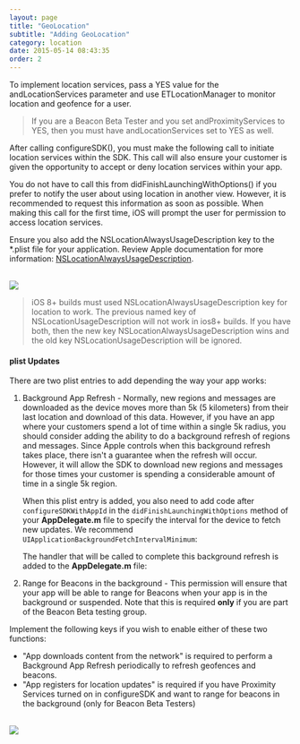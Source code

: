 ```yaml
---
layout: page
title: "GeoLocation"
subtitle: "Adding GeoLocation"
category: location
date: 2015-05-14 08:43:35
order: 2
---
```


To implement location services, pass a YES value for the andLocationServices parameter and use ETLocationManager to monitor location and geofence for a user.

<script src="https://gist.github.com/sfmc-mobilepushsdk/16b7d79c4e246b5d64cc92e2f88317c4.js"></script>

> If you are a Beacon Beta Tester and you set andProximityServices to YES, then you must have andLocationServices set to YES as well.

After calling configureSDK(), you must make the following call to initiate location services within the SDK.  This call will also ensure your customer is given the opportunity to accept or deny location services within your app.

You do not have to call this from didFinishLaunchingWithOptions() if you prefer to notify the user about using location in another view.  However, it is recommended to request this information as soon as possible.  When making this call for the first time, iOS will prompt the user for permission to access location services.

<script src="https://gist.github.com/sfmc-mobilepushsdk/092adf7e911614c30daf.js"></script>

Ensure you also add the NSLocationAlwaysUsageDescription key to the *.plist file for your application. Review Apple documentation for more information: <a href="https://developer.apple.com/library/ios/documentation/General/Reference/InfoPlistKeyReference/Articles/CocoaKeys.html#//apple_ref/doc/uid/TP40009251-SW18" target="_blank">NSLocationAlwaysUsageDescription</a>.

<br/>
<img class="img-responsive" src="{{ site.baseurl }}/assets/location_usage_plist_entry.png" /><br/>

> iOS 8+ builds must used NSLocationAlwaysUsageDescription key for location to work.  The previous named key of NSLocationUsageDescription will not work in ios8+ builds.  If you have both, then the new key NSLocationAlwaysUsageDescription wins and the old key NSLocationUsageDescription will be ignored.  

#### <a name="plist"></a>plist Updates

There are two plist entries to add depending the way your app works:  

1.  Background App Refresh - Normally, new regions and messages are downloaded as the device moves more than 5k (5 kilometers) from their last location and download of this data.  However, if you have an app where your customers spend a lot of time within a single 5k radius, you should consider adding the ability to do a background refresh of regions and messages.  Since Apple controls when this background refresh takes place, there isn't a guarantee when the refresh will occur.  However, it will allow the SDK to download new regions and messages for those times your customer is spending a considerable amount of time in a single 5k region.

	When this plist entry is added, you also need to add code after `configureSDKWithAppId` in the `didFinishLaunchingWithOptions` method of your **AppDelegate.m** file to specify the interval for the device to fetch new updates.  We recommend `UIApplicationBackgroundFetchIntervalMinimum`:
	<script src="https://gist.github.com/sfmc-mobilepushsdk/9de3a7dddb4641a33e9a.js"></script>

	The handler that will be called to complete this background refresh is added to the **AppDelegate.m** file:
	<script src="https://gist.github.com/sfmc-mobilepushsdk/62b7e5d5c518d4e1f688.js"></script>

2.  Range for Beacons in the background - This permission will ensure that your app will be able to range for Beacons when your app is in the background or suspended.  Note that this is required **only** if you are part of the Beacon Beta testing group.

Implement the following keys if you wish to enable either of these two functions:

* "App downloads content from the network" is required to perform a Background App Refresh periodically to refresh geofences and beacons.
* "App registers for location updates" is required if you have Proximity Services turned on in configureSDK and want to range for beacons in the background (only for Beacon Beta Testers)

<br/><img class="img-responsive" src="{{ site.baseurl }}/assets/background_modes_plist_entry.png" /><br/>
